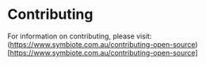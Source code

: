 # Contributing

For information on contributing, please visit:
(https://www.symbiote.com.au/contributing-open-source)[https://www.symbiote.com.au/contributing-open-source]